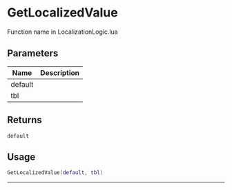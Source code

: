 # GetLocalizedValue

Function name in LocalizationLogic.lua

## Parameters

| Name    | Description |
| ------- | ----------- |
| default |             |
| tbl     |             |

## Returns

`default`

## Usage

```lua
GetLocalizedValue(default, tbl)
```

---
